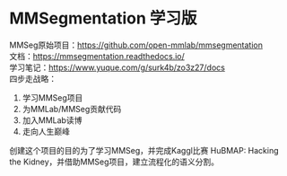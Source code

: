# MMSegmentation 学习版

MMSeg原始项目：https://github.com/open-mmlab/mmsegmentation    
文档：https://mmsegmentation.readthedocs.io/    
学习笔记：https://www.yuque.com/g/surk4b/zo3z27/docs  
四步走战略：   
1. 学习MMSeg项目
2. 为MMLab/MMSeg贡献代码
3. 加入MMLab读博
4. 走向人生巅峰

创建这个项目的目的为了学习MMSeg，并完成Kaggl比赛 HuBMAP: Hacking the Kidney，并借助MMSeg项目，建立流程化的语义分割。
